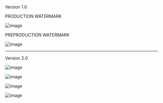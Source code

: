 Version 1.0

PRODUCTION WATERMARK

![image](https://github.com/user-attachments/assets/f8c4bc07-382e-4b13-9739-a5acd44d71aa)

PREPRODUCTION WATERMARK

![image](https://github.com/user-attachments/assets/4e806071-5d89-4741-995d-5e6fe7b034c4)

---------------------------------------

Version 2.0

![image](https://github.com/user-attachments/assets/432096fe-49de-4203-8631-5c2ffa8f5bab)


![image](https://github.com/user-attachments/assets/a129b5b3-bd88-4a87-a9e4-f1fcb177d76c)

![image](https://github.com/user-attachments/assets/b056c31d-4ae5-4e30-a988-3cb7f29581eb)


![image](https://github.com/user-attachments/assets/819c63f8-c3c7-4f66-b40e-5fa9459e1fbd)
